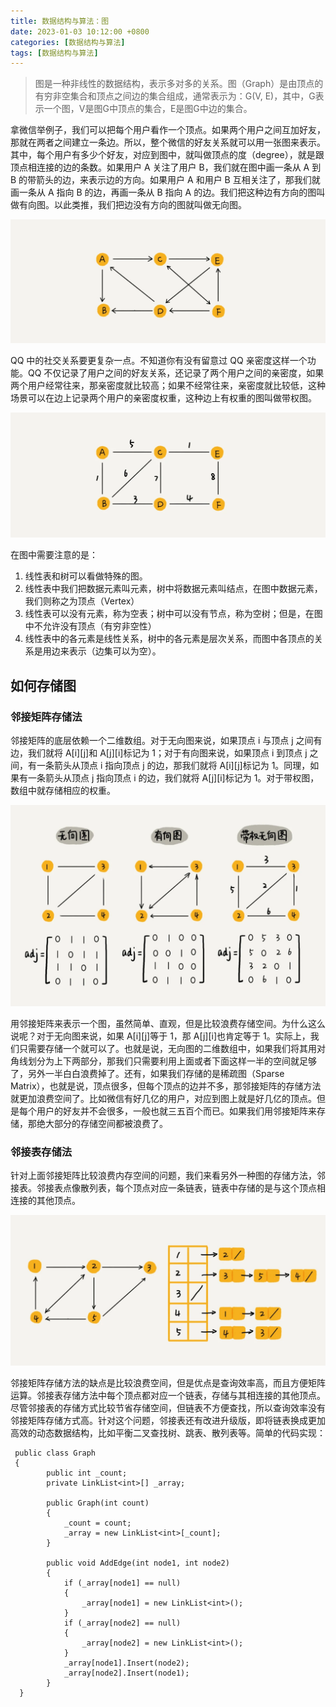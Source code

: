 ```yaml
---
title: 数据结构与算法：图
date: 2023-01-03 10:12:00 +0800
categories: [数据结构与算法]
tags: [数据结构与算法]
---
```


> 图是一种非线性的数据结构，表示多对多的关系。图（Graph）是由顶点的有穷非空集合和顶点之间边的集合组成，通常表示为：G(V, E)，其中，G表示一个图，V是图G中顶点的集合，E是图G中边的集合。

拿微信举例子，我们可以把每个用户看作一个顶点。如果两个用户之间互加好友，那就在两者之间建立一条边。所以，整个微信的好友关系就可以用一张图来表示。其中，每个用户有多少个好友，对应到图中，就叫做顶点的度（degree），就是跟顶点相连接的边的条数。如果用户 A 关注了用户 B，我们就在图中画一条从 A 到 B 的带箭头的边，来表示边的方向。如果用户 A 和用户 B 互相关注了，那我们就画一条从 A 指向 B 的边，再画一条从 B 指向 A 的边。我们把这种边有方向的图叫做有向图。以此类推，我们把边没有方向的图就叫做无向图。

![](/assets/img/graph/001.png)

QQ 中的社交关系要更复杂一点。不知道你有没有留意过 QQ 亲密度这样一个功能。QQ 不仅记录了用户之间的好友关系，还记录了两个用户之间的亲密度，如果两个用户经常往来，那亲密度就比较高；如果不经常往来，亲密度就比较低，这种场景可以在边上记录两个用户的亲密度权重，这种边上有权重的图叫做带权图。

![](/assets/img/graph/002.png)

在图中需要注意的是：

1. 线性表和树可以看做特殊的图。
2. 线性表中我们把数据元素叫元素，树中将数据元素叫结点，在图中数据元素，我们则称之为顶点（Vertex）
3. 线性表可以没有元素，称为空表；树中可以没有节点，称为空树；但是，在图中不允许没有顶点（有穷非空性）
4. 线性表中的各元素是线性关系，树中的各元素是层次关系，而图中各顶点的关系是用边来表示（边集可以为空）。

## 如何存储图

### 邻接矩阵存储法

邻接矩阵的底层依赖一个二维数组。对于无向图来说，如果顶点 i 与顶点 j 之间有边，我们就将 A[i][j]和 A[j][i]标记为 1；对于有向图来说，如果顶点 i 到顶点 j 之间，有一条箭头从顶点 i 指向顶点 j 的边，那我们就将 A[i][j]标记为 1。同理，如果有一条箭头从顶点 j 指向顶点 i 的边，我们就将 A[j][i]标记为 1。对于带权图，数组中就存储相应的权重。

![](/assets/img/graph/003.png)

用邻接矩阵来表示一个图，虽然简单、直观，但是比较浪费存储空间。为什么这么说呢？对于无向图来说，如果 A[i][j]等于 1，那 A[j][i]也肯定等于 1。实际上，我们只需要存储一个就可以了。也就是说，无向图的二维数组中，如果我们将其用对角线划分为上下两部分，那我们只需要利用上面或者下面这样一半的空间就足够了，另外一半白白浪费掉了。还有，如果我们存储的是稀疏图（Sparse Matrix），也就是说，顶点很多，但每个顶点的边并不多，那邻接矩阵的存储方法就更加浪费空间了。比如微信有好几亿的用户，对应到图上就是好几亿的顶点。但是每个用户的好友并不会很多，一般也就三五百个而已。如果我们用邻接矩阵来存储，那绝大部分的存储空间都被浪费了。

### 邻接表存储法

针对上面邻接矩阵比较浪费内存空间的问题，我们来看另外一种图的存储方法，邻接表。邻接表点像散列表，每个顶点对应一条链表，链表中存储的是与这个顶点相连接的其他顶点。

![](/assets/img/graph/004.png)

邻接矩阵存储方法的缺点是比较浪费空间，但是优点是查询效率高，而且方便矩阵运算。邻接表存储方法中每个顶点都对应一个链表，存储与其相连接的其他顶点。尽管邻接表的存储方式比较节省存储空间，但链表不方便查找，所以查询效率没有邻接矩阵存储方式高。针对这个问题，邻接表还有改进升级版，即将链表换成更加高效的动态数据结构，比如平衡二叉查找树、跳表、散列表等。简单的代码实现：

```
 public class Graph
 {
        public int _count;
        private LinkList<int>[] _array;

        public Graph(int count)
        {
            _count = count;
            _array = new LinkList<int>[_count];
        }

        public void AddEdge(int node1, int node2)
        {
            if (_array[node1] == null)
            {
                _array[node1] = new LinkList<int>();
            }
            if (_array[node2] == null)
            {
                _array[node2] = new LinkList<int>();
            }
            _array[node1].Insert(node2);
            _array[node2].Insert(node1);
        }
  }
```